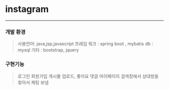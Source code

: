# instagram 
-----------------

### 개발 환경

> 사용언어: java,jsp,javascript
> 프레임 워크 : spring boot , mybatis
> db : mysql
> 기타 : bootstrap, jquery

### 구현기능

> 로그인 회원가입
> 게시물 업로드, 좋아요 댓글
> 마이페이지
> 검색창에서 상대방을 찾아서 채팅 보냄




